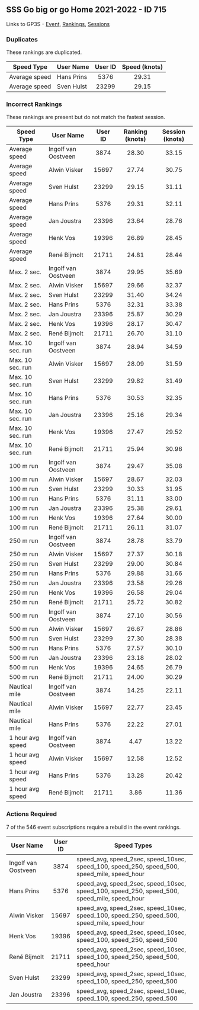 ## SSS Go big or go Home 2021-2022 - ID 715

Links to GP3S - [Event](https://www.gps-speedsurfing.com/default.aspx?mnu=event&val=715), [Rankings](https://www.gps-speedsurfing.com/default.aspx?mnu=eventranking&val=715), [Sessions](https://www.gps-speedsurfing.com/default.aspx?mnu=eventsessions&val=715)

### Duplicates

These rankings are duplicated.

| Speed Type | User Name | User ID | Speed (knots) |
| ---------- | --------- | :-----: | :-----------: |
| Average speed | Hans Prins | 5376 | 29.31 |
| Average speed | Sven Hulst | 23299 | 29.15 |

### Incorrect Rankings

These rankings are present but do not match the fastest session.

| Speed Type | User Name | User ID | Ranking (knots) | Session (knots) |
| ---------- | --------- | :-----: | :-------------: | :-------------: |
| Average speed | Ingolf van Oostveen | 3874 | 28.30 | 33.15 |
| Average speed | Alwin Visker | 15697 | 27.74 | 30.75 |
| Average speed | Sven Hulst | 23299 | 29.15 | 31.11 |
| Average speed | Hans Prins | 5376 | 29.31 | 32.11 |
| Average speed | Jan Joustra | 23396 | 23.64 | 28.76 |
| Average speed | Henk Vos | 19396 | 26.89 | 28.45 |
| Average speed | René Bijmolt | 21711 | 24.81 | 28.44 |
| Max. 2 sec. | Ingolf van Oostveen | 3874 | 29.95 | 35.69 |
| Max. 2 sec. | Alwin Visker | 15697 | 29.66 | 32.37 |
| Max. 2 sec. | Sven Hulst | 23299 | 31.40 | 34.24 |
| Max. 2 sec. | Hans Prins | 5376 | 32.31 | 33.38 |
| Max. 2 sec. | Jan Joustra | 23396 | 25.87 | 30.29 |
| Max. 2 sec. | Henk Vos | 19396 | 28.17 | 30.47 |
| Max. 2 sec. | René Bijmolt | 21711 | 26.70 | 31.10 |
| Max. 10 sec. run | Ingolf van Oostveen | 3874 | 28.94 | 34.59 |
| Max. 10 sec. run | Alwin Visker | 15697 | 28.09 | 31.59 |
| Max. 10 sec. run | Sven Hulst | 23299 | 29.82 | 31.49 |
| Max. 10 sec. run | Hans Prins | 5376 | 30.53 | 32.35 |
| Max. 10 sec. run | Jan Joustra | 23396 | 25.16 | 29.34 |
| Max. 10 sec. run | Henk Vos | 19396 | 27.47 | 29.52 |
| Max. 10 sec. run | René Bijmolt | 21711 | 25.94 | 30.96 |
| 100 m run | Ingolf van Oostveen | 3874 | 29.47 | 35.08 |
| 100 m run | Alwin Visker | 15697 | 28.67 | 32.03 |
| 100 m run | Sven Hulst | 23299 | 30.33 | 31.95 |
| 100 m run | Hans Prins | 5376 | 31.11 | 33.00 |
| 100 m run | Jan Joustra | 23396 | 25.38 | 29.61 |
| 100 m run | Henk Vos | 19396 | 27.64 | 30.00 |
| 100 m run | René Bijmolt | 21711 | 26.11 | 31.07 |
| 250 m run | Ingolf van Oostveen | 3874 | 28.78 | 33.79 |
| 250 m run | Alwin Visker | 15697 | 27.37 | 30.18 |
| 250 m run | Sven Hulst | 23299 | 29.00 | 30.84 |
| 250 m run | Hans Prins | 5376 | 29.88 | 31.66 |
| 250 m run | Jan Joustra | 23396 | 23.58 | 29.26 |
| 250 m run | Henk Vos | 19396 | 26.58 | 29.04 |
| 250 m run | René Bijmolt | 21711 | 25.72 | 30.82 |
| 500 m run | Ingolf van Oostveen | 3874 | 27.10 | 30.56 |
| 500 m run | Alwin Visker | 15697 | 26.67 | 28.86 |
| 500 m run | Sven Hulst | 23299 | 27.30 | 28.38 |
| 500 m run | Hans Prins | 5376 | 27.57 | 30.10 |
| 500 m run | Jan Joustra | 23396 | 23.18 | 28.02 |
| 500 m run | Henk Vos | 19396 | 24.65 | 26.79 |
| 500 m run | René Bijmolt | 21711 | 24.00 | 30.29 |
| Nautical mile | Ingolf van Oostveen | 3874 | 14.25 | 22.11 |
| Nautical mile | Alwin Visker | 15697 | 22.77 | 23.45 |
| Nautical mile | Hans Prins | 5376 | 22.22 | 27.01 |
| 1 hour avg speed | Ingolf van Oostveen | 3874 | 4.47 | 13.22 |
| 1 hour avg speed | Alwin Visker | 15697 | 12.58 | 12.52 |
| 1 hour avg speed | Hans Prins | 5376 | 13.28 | 20.42 |
| 1 hour avg speed | René Bijmolt | 21711 | 3.86 | 11.36 |

### Actions Required

7 of the 546 event subscriptions require a rebuild in the event rankings.

| User Name | User ID | Speed Types |
| --------- | :-----: | ----------- |
| Ingolf van Oostveen | 3874 | speed_avg, speed_2sec, speed_10sec, speed_100, speed_250, speed_500, speed_mile, speed_hour |
| Hans Prins | 5376 | speed_avg, speed_2sec, speed_10sec, speed_100, speed_250, speed_500, speed_mile, speed_hour |
| Alwin Visker | 15697 | speed_avg, speed_2sec, speed_10sec, speed_100, speed_250, speed_500, speed_mile, speed_hour |
| Henk Vos | 19396 | speed_avg, speed_2sec, speed_10sec, speed_100, speed_250, speed_500 |
| René Bijmolt | 21711 | speed_avg, speed_2sec, speed_10sec, speed_100, speed_250, speed_500, speed_hour |
| Sven Hulst | 23299 | speed_avg, speed_2sec, speed_10sec, speed_100, speed_250, speed_500 |
| Jan Joustra | 23396 | speed_avg, speed_2sec, speed_10sec, speed_100, speed_250, speed_500 |
